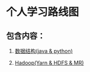 # 个人学习路线图

## 包含内容：
1. [数据结构(java & python)](
https://github.com/Whojohn/learn/tree/master/algorithm/docs/datastructure)

2. [Hadoop(Yarn & HDFS & MR)](
https://github.com/Whojohn/learn/tree/master/hadooplearn)

